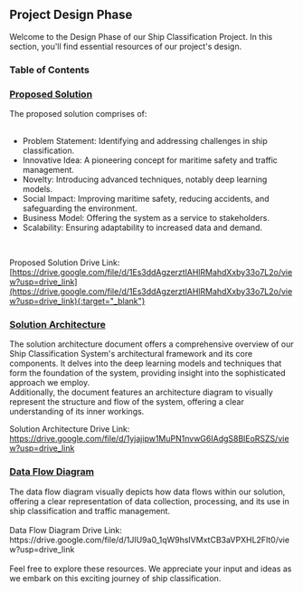 ## Project Design Phase 

Welcome to the Design Phase of our Ship Classification Project. In this section, you'll find essential resources of our project's design. 

### Table of Contents

<h3><a href = "Proposed%20Solution.pdf"> Proposed Solution </a> </h3>
The proposed solution comprises of: <br><br>

- Problem Statement: Identifying and addressing challenges in ship classification. <br>
- Innovative Idea: A pioneering concept for maritime safety and traffic management. <br>
- Novelty: Introducing advanced techniques, notably deep learning models. <br>
- Social Impact: Improving maritime safety, reducing accidents, and safeguarding the environment. <br>
- Business Model: Offering the system as a service to stakeholders. <br>
- Scalability: Ensuring adaptability to increased data and demand. <br>
<br>


Proposed Solution Drive Link: [https://drive.google.com/file/d/1Es3ddAgzerztlAHlRMahdXxby33o7L2o/view?usp=drive_link](https://drive.google.com/file/d/1Es3ddAgzerztlAHlRMahdXxby33o7L2o/view?usp=drive_link){:target="_blank"}


<h3> <a href = "Solution%20Architecture.pdf">Solution Architecture</a> </h3>

The solution architecture document offers a comprehensive overview of our Ship Classification System's architectural framework and its core components. It delves into the deep learning models and techniques that form the foundation of the system, providing insight into the sophisticated approach we employ.<br> Additionally, the document features an architecture diagram to visually represent the structure and flow of the system, offering a clear understanding of its inner workings.

Solution Architecture Drive Link: https://drive.google.com/file/d/1yjajipw1MuPN1nvwG6IAdgS8BlEoRSZS/view?usp=drive_link

<h3><a href = "Data%20Flow%20Diagram.pdf"> Data Flow Diagram</a></h3>
The data flow diagram visually depicts how data flows within our solution, offering a clear representation of data collection, processing, and its use in ship classification and traffic management.
<br><br>
Data Flow Diagram Drive Link: https://drive.google.com/file/d/1JIU9a0_1qW9hsIVMxtCB3aVPXHL2Flt0/view?usp=drive_link
<br><br>
Feel free to explore these resources. We appreciate your input and ideas as we embark on this exciting journey of ship classification.
